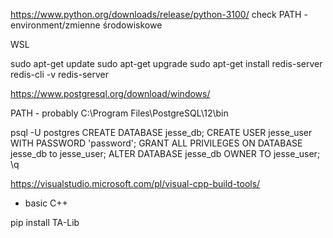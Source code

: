 https://www.python.org/downloads/release/python-3100/
check PATH - environment/zmienne środowiskowe

WSL


sudo apt-get update
    sudo apt-get upgrade
    sudo apt-get install redis-server
    redis-cli -v
redis-server



https://www.postgresql.org/download/windows/

PATH - probably C:\Program Files\PostgreSQL\12\bin

psql -U postgres
CREATE DATABASE jesse_db;
CREATE USER jesse_user WITH PASSWORD 'password';
GRANT ALL PRIVILEGES ON DATABASE jesse_db to jesse_user;
ALTER DATABASE jesse_db OWNER TO jesse_user;
\q



https://visualstudio.microsoft.com/pl/visual-cpp-build-tools/
+ basic C++


pip install TA-Lib

